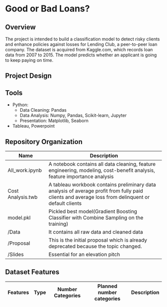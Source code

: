 # Good or Bad Loans?

## Overview
The project is intended to build a classification model to detect risky clients and enhance policies against losses for Lending Club, a peer-to-peer loan company. The dataset is acquired from Kaggle.com, which records loan data from 2007 to 2015. The model predicts whether an applicant is going to keep paying on time. 
## Project Design


## Tools
- Python:
  - Data Cleaning: Pandas
  - Data Analysis: Numpy, Pandas, Scikit-learn, Jupyter
  - Presentation: Matplotlib, Seaborn
- Tableau, Powerpoint

## Repository Organization
**Name** | **Description**
---|---
All_work.ipynb | A notebook contains all data cleaning, feature engineering, modeling, cost-benefit analysis, feature importance analysis
Cost Analysis.twb | A tableau workbook contains preliminary data analysis of average profit from fully paid clients and average loss from delinquent or default clients
model.pkl | Pickled best model(Gradient Boosting Classifier with Combine Sampling on the training)
/Data | It contains all raw data and cleaned data
/Proposal | This is the initial proposal which is already deprecated because the topic changed.
/Slides | Essential for an elevation pitch
## Dataset Features
**Features** | **Type** | **Number Categories** | **Planned number categories** | **Description** 
---|---|---|---|---

